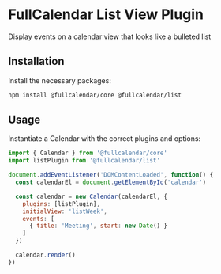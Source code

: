 
# FullCalendar List View Plugin

Display events on a calendar view that looks like a bulleted list

## Installation

Install the necessary packages:

```sh
npm install @fullcalendar/core @fullcalendar/list
```

## Usage

Instantiate a Calendar with the correct plugins and options:

```js
import { Calendar } from '@fullcalendar/core'
import listPlugin from '@fullcalendar/list'

document.addEventListener('DOMContentLoaded', function() {
  const calendarEl = document.getElementById('calendar')

  const calendar = new Calendar(calendarEl, {
    plugins: [listPlugin],
    initialView: 'listWeek',
    events: [
      { title: 'Meeting', start: new Date() }
    ]
  })

  calendar.render()
})
```
